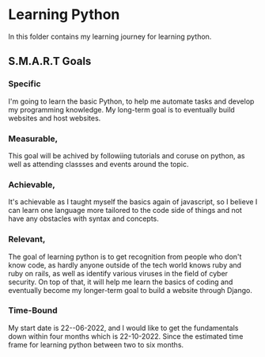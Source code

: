 # Learning Python

In this folder contains my learning journey for learning python. 

## S.M.A.R.T Goals

### Specific

I'm going to learn the basic Python, to help me automate tasks and develop my programming knowledge. My long-term goal is to eventually build websites and host websites.

### Measurable, 

This goal will be achived by followiing tutorials and coruse on python, as well as attending classses and events around the topic.

### Achievable, 

It's achievable as I taught myself the basics again of javascript, so I believe I can learn one language more tailored to the code side of things and not have any obstacles with syntax and concepts.

### Relevant, 

The goal of learning python is to get recognition from people who don't know code, as hardly anyone outside of the tech world knows ruby and ruby on rails, as well as identify various viruses in the field of cyber security. On top of that, it will help me learn the basics of coding and eventually become my longer-term goal to build a website through Django.


### Time-Bound

My start date is 22--06-2022, and I would like to get the fundamentals down within four months which is 22-10-2022. Since the estimated time frame for learning python between two to six months.
